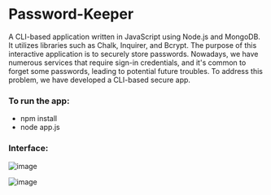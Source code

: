 # Password-Keeper
<p>A CLI-based application written in JavaScript using Node.js and MongoDB. It utilizes libraries such as Chalk, Inquirer, and Bcrypt. The purpose of this interactive application is to securely store passwords. Nowadays, we have numerous services that require sign-in credentials, and it's common to forget some passwords, leading to potential future troubles. To address this problem, we have developed a CLI-based secure app.</p>

<h3>To run the app: </h3>
<ul>
  <li>npm install</li>
  <li>node app.js</li>
</ul>

<h3>Interface:</h3>

![image](https://github.com/lata-11/Password-Keeper/assets/103296906/d1f66d19-66cc-4c56-b76e-f5f72f9feead)


![image](https://github.com/lata-11/Password-Keeper/assets/103296906/828256df-3154-45c7-b4bd-569c7ce7bfd3)
